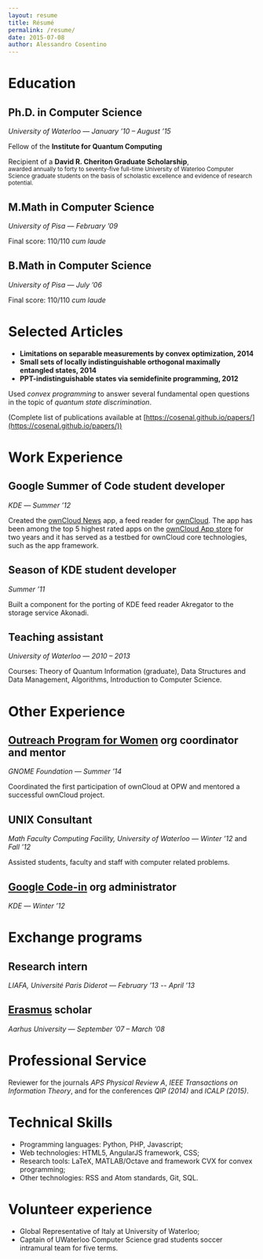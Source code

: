 ```yaml
---
layout: resume
title: Résumé
permalink: /resume/
date: 2015-07-08
author: Alessandro Cosentino
---
```


<!-- WARNING: don't use Liquid things here - it's parsed by pandoc as well   -->

Education
=========

Ph.D. in Computer Science
------------------------

_University of Waterloo_ — _January &rsquo;10 – August &rsquo;15_
    

Fellow of the **Institute for Quantum Computing**

Recipient of a **David R. Cheriton Graduate Scholarship**,  
<small>awarded annually to forty to seventy-five full-time
University of Waterloo Computer Science graduate students 
on the basis of scholastic excellence and evidence of research potential.</small>



M.Math in Computer Science
--------------------------

_University of Pisa_ — _February &rsquo;09_

Final score: 110/110 _cum laude_


B.Math in Computer Science
--------------------------

_University of Pisa_ — _July &rsquo;06_
    
Final score: 110/110 _cum laude_


Selected Articles
=================

- **Limitations on separable measurements by convex optimization, 2014**
- **Small sets of locally indistinguishable orthogonal maximally entangled states, 2014**
- **PPT-indistinguishable states via semidefinite programming, 2012**

Used _convex programming_ to answer several fundamental open questions in 
the topic of _quantum state discrimination_. 

(Complete list of publications available at 
[https://cosenal.github.io/papers/](https://cosenal.github.io/papers/))


Work Experience
===============

Google Summer of Code student developer
---------------------------------------
_KDE_ — _Summer &rsquo;12_

Created the [ownCloud News](https://github.com/owncloud/news) app, 
a feed reader for [ownCloud](http://owncloud.org/). 
The app has been among the top 5 highest rated apps on the 
[ownCloud App store](http://apps.owncloud.com/index.php?xsortmode=high) for two years and it has served 
as a testbed for ownCloud core technologies, such as the app framework.

Season of KDE student developer
-------------------------------

_Summer &rsquo;11_

Built a component for the porting of KDE feed reader Akregator 
to the storage service Akonadi.


Teaching assistant
------------------

_University of Waterloo_ — _2010 – 2013_

Courses: Theory of Quantum Information (graduate), Data Structures and Data Management,
Algorithms, Introduction to Computer Science.


Other Experience
================

[Outreach Program for Women][opw] org coordinator and mentor 
------------------------------------------------------------

_GNOME Foundation_ — _Summer &rsquo;14_   
    
Coordinated the first participation of ownCloud at OPW and mentored a successful ownCloud project.


UNIX Consultant
---------------

_Math Faculty Computing Facility, University of Waterloo_ — _Winter &rsquo;12_ and _Fall &rsquo;12_

Assisted students, faculty and staff with computer related problems.


[Google Code-in][codein] org administrator
------------------------------------------
_KDE_ — _Winter &rsquo;12_


Exchange programs
=================

Research intern
---------------

_LIAFA, Université Paris Diderot_ — _February &rsquo;13 -- April &rsquo;13_


[Erasmus](http://en.wikipedia.org/wiki/Erasmus_Programme) scholar
----------------------------------------------------------------

_Aarhus University_ — _September &rsquo;07 – March &rsquo;08_


Professional Service
====================

Reviewer for the journals _APS Physical Review A_, _IEEE Transactions on Information Theory_, 
and for the conferences _QIP (2014)_ and _ICALP (2015)_.

Technical Skills
================

* Programming languages: Python, PHP, Javascript;
* Web technologies: HTML5, AngularJS framework, CSS;
* Research tools: LaTeX, MATLAB/Octave and framework CVX for convex programming;
* Other technologies: RSS and Atom standards, Git, SQL.

Volunteer experience
====================
* Global Representative of Italy at University of Waterloo;
* Captain of UWaterloo Computer Science grad students soccer intramural team for five terms.

[opw]: https://gnome.org/opw/
[codein]: https://www.google-melange.com/gci/homepage/google/gci2012


